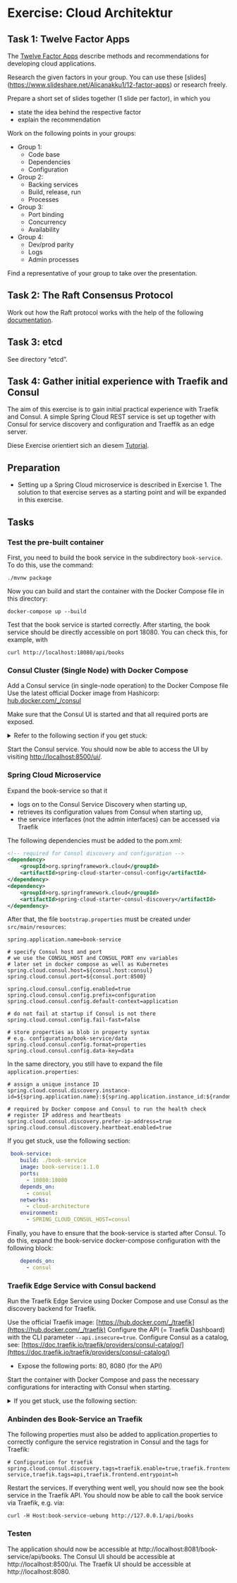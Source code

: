 # Exercise: Cloud Architektur

## Task 1: Twelve Factor Apps

The [Twelve Factor Apps](https://12factor.net/) describe methods and recommendations for developing
cloud applications.

Research the given factors in your group. You can use these
[slides] (https://www.slideshare.net/Alicanakku1/12-factor-apps)
or research freely.

Prepare a short set of slides together (1 slide per factor), in which you
* state the idea behind the respective factor
* explain the recommendation

Work on the following points in your groups:

* Group 1:
  * Code base
  * Dependencies
  * Configuration
* Group 2:
  * Backing services
  * Build, release, run
  * Processes
* Group 3:
  * Port binding
  * Concurrency
  * Availability
* Group 4:
  * Dev/prod parity
  * Logs
  * Admin processes

Find a representative of your group to take over the presentation.

## Task 2: The Raft Consensus Protocol

Work out how the Raft protocol works with the help of the following
[documentation](http://thesecretlivesofdata.com/raft/).

## Task 3: etcd

See directory “etcd”.

## Task 4: Gather initial experience with Traefik and Consul

The aim of this exercise is to gain initial practical experience with Traefik and Consul.
A simple Spring Cloud REST service is set up together with Consul
for service discovery and configuration and Traeffik as an edge server.

Diese Exercise orientiert sich an diesem [Tutorial](https://m.mattmclaugh.com/traefik-and-consul-catalog-example-2c33fc1480c0).

## Preparation

* Setting up a Spring Cloud microservice is described in Exercise 1. The solution to that
  exercise serves as a starting point and will be expanded in this exercise.

## Tasks

### Test the pre-built container

First, you need to build the book service in the subdirectory `book-service`. To do this, use the command:
```shell
./mvnw package
```

Now you can build and start the container with the Docker Compose file in this directory:
```shell
docker-compose up --build
```
Test that the book service is started correctly.
After starting, the book service should be directly accessible on port 18080.
You can check this, for example, with
```
curl http://localhost:18080/api/books
```
 

### Consul Cluster (Single Node) with Docker Compose

Add a Consul service (in single-node operation) to the Docker Compose file
Use the latest official Docker image from Hashicorp: [hub.docker.com/_/consul](https://hub.docker.com/_/consul)

Make sure that the Consul UI is started and that all required ports are exposed.

<details>
<summary>Refer to the following section if you get stuck:</summary>

```
  consul:
    image: consul
    command: consul agent -server -dev -client=0.0.0.0 -ui -bootstrap -log-level warn
    ports:
      - "8400:8400"
      - "8500:8500"
      - "8600:53/udp"
```
</details>

Start the Consul service. You should now be able to access the UI by visiting [http://localhost:8500/ui/](http://localhost:8500/ui/).

### Spring Cloud Microservice

Expand the book-service so that it

* logs on to the Consul Service Discovery when starting up,
* retrieves its configuration values from Consul when starting up,
* the service interfaces (not the admin interfaces) can be accessed via Traefik

The following dependencies must be added to the pom.xml:

```xml
<!-- required for Consol discovery and configuration -->
<dependency>
    <groupId>org.springframework.cloud</groupId>
    <artifactId>spring-cloud-starter-consul-config</artifactId>
</dependency>
<dependency>
    <groupId>org.springframework.cloud</groupId>
    <artifactId>spring-cloud-starter-consul-discovery</artifactId>
</dependency>
```

After that, the file `bootstrap.properties` must be created under `src/main/resources`:

```properties
spring.application.name=book-service

# specify Consul host and port
# we use the CONSUL_HOST and CONSUL_PORT env variables
# later set in docker compose as well as Kubernetes
spring.cloud.consul.host=${consul.host:consul}
spring.cloud.consul.port=${consul.port:8500}

spring.cloud.consul.config.enabled=true
spring.cloud.consul.config.prefix=configuration
spring.cloud.consul.config.default-context=application

# do not fail at startup if Consul is not there
spring.cloud.consul.config.fail-fast=false

# store properties as blob in property syntax
# e.g. configuration/book-service/data
spring.cloud.consul.config.format=properties
spring.cloud.consul.config.data-key=data
```

In the same directory, you still have to expand the file `application.properties`:
```properties
# assign a unique instance ID
spring.cloud.consul.discovery.instance-id=${spring.application.name}:${spring.application.instance_id:${random.value}}

# required by Docker compose and Consul to run the health check
# register IP address and heartbeats
spring.cloud.consul.discovery.prefer-ip-address=true
spring.cloud.consul.discovery.heartbeat.enabled=true
```


If you get stuck, use the following section:
```yaml
 book-service:
    build: ./book-service
    image: book-service:1.1.0
    ports:
      - 18080:18080
    depends_on:
      - consul
    networks:
      - cloud-architecture
    environment:
      - SPRING_CLOUD_CONSUL_HOST=consul
```

Finally, you have to ensure that the book-service is started after Consul.
To do this, expand the book-service docker-compose configuration with the following block:
```yaml
    depends_on:
      - consul

```

### Traefik Edge Service with Consul backend

Run the Traefik Edge Service using Docker Compose and use
Consul as the discovery backend for Traefik.

Use the official Traefik image: [https://hub.docker.com/_/traefik](https://hub.docker.com/_/traefik)
Configure the API (= Traefik Dashboard) with the CLI parameter `--api.insecure=true`.
Configure Consul as a catalog, see: [https://doc.traefik.io/traefik/providers/consul-catalog/](https://doc.traefik.io/traefik/providers/consul-catalog/)
* Expose the following ports: 80, 8080 (for the API)

Start the container with Docker Compose and pass the necessary configurations for interacting with Consul when starting.

<details>
<summary>If you get stuck, use the following section:</summary>

```yaml
  reverse-proxy:
    image: traefik
    command: --providers.consulcatalog.endpoint.address="consul:8500" --api.insecure=true
    ports:
      - 80:80
      - 8080:8080
    depends_on:
      - consul
    links:
      - consul
    networks:
      - cloud-architecture
```
</details>

### Anbinden des Book-Service an Traefik

The following properties must also be added to application.properties to correctly configure the service registration
in Consul and the tags for Traefik:

```properties
# Configuration for traefik
spring.cloud.consul.discovery.tags=traefik.enable=true,traefik.frontend.rule=PathPrefixStrip:/book-service,traefik.tags=api,traefik.frontend.entrypoint=h
```

Restart the services. If everything went well, you should now see the book service in the Traefik API.
You should now be able to call the book service via Traefik, e.g. via:
```shell
curl -H Host:book-service-uebung http://127.0.0.1/api/books
```

### Testen

The application should now be accessible at http://localhost:8081/book-service/api/books.
The Consul UI should be accessible at http://localhost:8500/ui.
The Traefik UI should be accessible at http://localhost:8080.
